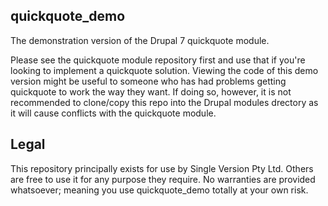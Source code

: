 ## quickquote_demo
The demonstration version of the Drupal 7 quickquote module.

Please see the quickquote module repository first and use that if you're looking
to implement a quickquote solution. Viewing the code of this demo version might
be useful to someone who has had problems getting quickquote to work the way they
want. If doing so, however, it is not recommended to clone/copy this repo into
the Drupal modules drectory as it will cause conflicts with the quickquote
module.

## Legal
This repository principally exists for use by Single Version Pty Ltd.
Others are free to use it for any purpose they require. No warranties
are provided whatsoever; meaning you use quickquote_demo totally at your
own risk.
